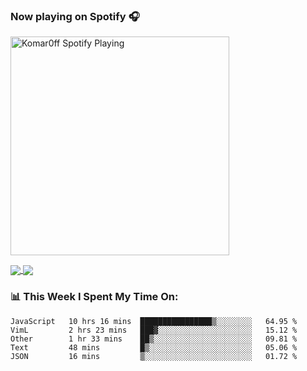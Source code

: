 ### Now playing on Spotify 🎧

[<img src="https://spotify-playing-puce.vercel.app/api/spotify" alt="Komar0ff Spotify Playing" width="350" />](https://open.spotify.com/user/s6zkxrrclsh72vtvdrqm8ttji)

<a href="https://github.com/Komar0ff/Komar0ff">
  <img align="center" src="https://github-readme-stats.vercel.app/api?username=Komar0ff&count_private=true&show_icons=true&line_height=27&count_private=true&theme=graywhite" />
</a>

<a href="https://github.com/Komar0ff?tab=repositories">
  <img align="center" src="https://github-readme-stats.vercel.app/api/top-langs/?username=Komar0ff&hide=css,html&theme=graywhite" />
</a>

### 📊 This Week I Spent My Time On:
<!--START_SECTION:waka-->
```text
JavaScript   10 hrs 16 mins  ████████████████▒░░░░░░░░   64.95 % 
VimL         2 hrs 23 mins   ███▓░░░░░░░░░░░░░░░░░░░░░   15.12 % 
Other        1 hr 33 mins    ██▒░░░░░░░░░░░░░░░░░░░░░░   09.81 % 
Text         48 mins         █▒░░░░░░░░░░░░░░░░░░░░░░░   05.06 % 
JSON         16 mins         ▒░░░░░░░░░░░░░░░░░░░░░░░░   01.72 % 
```
<!--END_SECTION:waka-->
